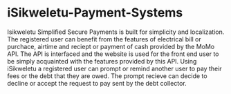 # iSikweletu-Payment-Systems
Isikweletu Simplified Secure Payments is built for simplicity and localization. The registered user can benefit from the features of electrical bill or purchace, airtime and reciept or payment of cash provided by the MoMo API. The API is interfaced and the website is used for the front end user to be simply acquainted with the features provided by this API. Using iSikweletu a registered user can prompt or remind another user to pay their fees or the debt that they are owed. The prompt recieve can decide to decline or accept the request to pay sent by the debt collector.
